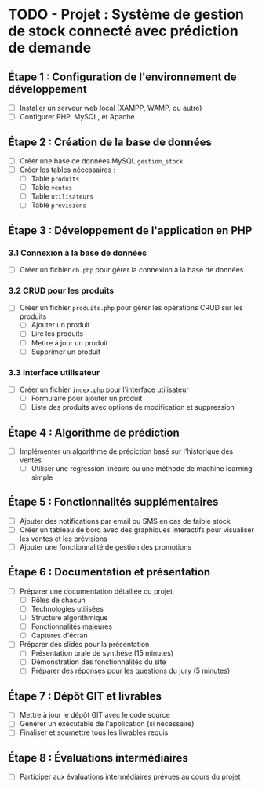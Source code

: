# TODO - Projet : Système de gestion de stock connecté avec prédiction de demande

## Étape 1 : Configuration de l'environnement de développement
- [ ] Installer un serveur web local (XAMPP, WAMP, ou autre)
- [ ] Configurer PHP, MySQL, et Apache

## Étape 2 : Création de la base de données
- [ ] Créer une base de données MySQL `gestion_stock`
- [ ] Créer les tables nécessaires :
  - [ ] Table `produits`
  - [ ] Table `ventes`
  - [ ] Table `utilisateurs`
  - [ ] Table `previsions`

## Étape 3 : Développement de l'application en PHP
### 3.1 Connexion à la base de données
- [ ] Créer un fichier `db.php` pour gérer la connexion à la base de données

### 3.2 CRUD pour les produits
- [ ] Créer un fichier `produits.php` pour gérer les opérations CRUD sur les produits
  - [ ] Ajouter un produit
  - [ ] Lire les produits
  - [ ] Mettre à jour un produit
  - [ ] Supprimer un produit

### 3.3 Interface utilisateur
- [ ] Créer un fichier `index.php` pour l'interface utilisateur
  - [ ] Formulaire pour ajouter un produit
  - [ ] Liste des produits avec options de modification et suppression

## Étape 4 : Algorithme de prédiction
- [ ] Implémenter un algorithme de prédiction basé sur l'historique des ventes
  - [ ] Utiliser une régression linéaire ou une méthode de machine learning simple

## Étape 5 : Fonctionnalités supplémentaires
- [ ] Ajouter des notifications par email ou SMS en cas de faible stock
- [ ] Créer un tableau de bord avec des graphiques interactifs pour visualiser les ventes et les prévisions
- [ ] Ajouter une fonctionnalité de gestion des promotions

## Étape 6 : Documentation et présentation
- [ ] Préparer une documentation détaillée du projet
  - [ ] Rôles de chacun
  - [ ] Technologies utilisées
  - [ ] Structure algorithmique
  - [ ] Fonctionnalités majeures
  - [ ] Captures d'écran
- [ ] Préparer des slides pour la présentation
  - [ ] Présentation orale de synthèse (15 minutes)
  - [ ] Démonstration des fonctionnalités du site
  - [ ] Préparer des réponses pour les questions du jury (5 minutes)

## Étape 7 : Dépôt GIT et livrables
- [ ] Mettre à jour le dépôt GIT avec le code source
- [ ] Générer un exécutable de l'application (si nécessaire)
- [ ] Finaliser et soumettre tous les livrables requis

## Étape 8 : Évaluations intermédiaires
- [ ] Participer aux évaluations intermédiaires prévues au cours du projet